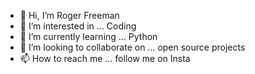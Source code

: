- 👋 Hi, I’m Roger Freeman
- 👀 I’m interested in ... Coding
- 🌱 I’m currently learning ... Python
- 💞️ I’m looking to collaborate on ... open source projects
- 📫 How to reach me ... follow me on Insta

<!---
r0g3rfree/r0g3rfree is a ✨ special ✨ repository because its `README.md` (this file) appears on your GitHub profile.
You can click the Preview link to take a look at your changes.
--->

